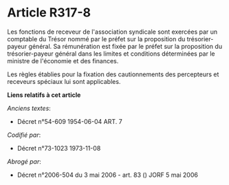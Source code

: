 # Article R317-8

Les fonctions de receveur de l'association syndicale sont exercées par un comptable du Trésor nommé par le préfet sur la
proposition du trésorier-payeur général. Sa rémunération est fixée par le préfet sur la proposition du trésorier-payeur
général dans les limites et conditions déterminées par le ministre de l'économie et des finances.

Les règles établies pour la fixation des cautionnements des percepteurs et receveurs spéciaux lui sont applicables.

**Liens relatifs à cet article**

_Anciens textes_:

  - Décret n°54-609 1954-06-04 ART. 7

_Codifié par_:

  - Décret n°73-1023 1973-11-08

_Abrogé par_:

  - Décret n°2006-504 du 3 mai 2006 - art. 83 () JORF 5 mai 2006
